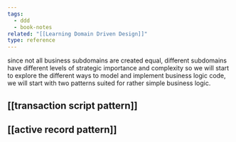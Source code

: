 ```yaml
---
tags:
  - ddd
  - book-notes
related: "[[Learning Domain Driven Design]]"
type: reference
---
```

since not all business subdomains are created equal, different subdomains have different levels of strategic importance and complexity so we will start to explore the different ways to model and implement business logic code, we will start with two patterns suited for rather simple business logic.

## [[transaction script pattern]]

## [[active record pattern]]


